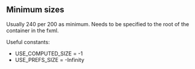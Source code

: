 ## Minimum sizes

Usually 240 per 200 as minimum. Needs to be specified to the root of the container in the fxml.

Useful constants:

- USE_COMPUTED_SIZE = -1
- USE_PREFS_SIZE = -Infinity
